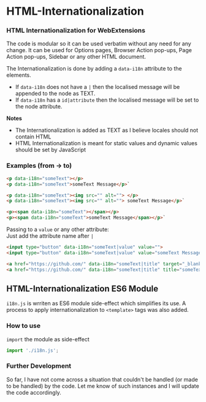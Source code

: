 # HTML-Internationalization
### HTML Internationalization for WebExtensions
The code is modular so it can be used verbatim without any need for any change. It can be used for Options pages, Browser Action pop-ups, Page Action pop-ups, Sidebar or any other HTML document.

The Internationalization is done by adding a `data-i18n` attribute to the elements.

- If `data-i18n` does not have a `|` then the localised message will be appended to the node as TEXT.  
- If `data-i18n` has a `id|attribute` then the localised message will be set to the node attribute.

**Notes** 
- The Internationalization is added as TEXT as I believe locales should not contain HTML
- HTML Internationalization is meant for static values and dynamic values should be set by JavaScript

### Examples (from -> to)

```html
<p data-i18n="someText"></p>
<p data-i18n="someText">someText Message</p>`

<p data-i18n="someText"><img src="" alt=""> </p>
<p data-i18n="someText"><img src="" alt=""> someText Message</p>`

<p><span data-i18n="someText"></span></p>
<p><span data-i18n="someText">someText Message</span></p>`
```

Passing to a `value` or any other attribute:  
Just add the attribute name after `|`

```html
<input type="button" data-i18n="someText|value" value="">
<input type="button" data-i18n="someText|value" value="someText Message">

<a href="https://github.com/" data-i18n="someText|title" target="_blank"><span data-i18n="otherText"></span></a>
<a href="https://github.com/" data-i18n="someText|title" title="someText" target="_blank"><span data-i18n="otherText">otherText</span></a>
```

## HTML-Internationalization ES6 Module
`i18n.js` is wrriten as ES6 module side-effect which simplifies its use. A process to apply internationalization to `<template>` tags was also added.

### How to use
`import` the module as side-effect
```js
import './i18n.js';
```



### Further Development
So far, I have not come across a situation that couldn't be handled (or made to be handled) by the code. Let me know of such instances and I will update the code accordingly.

